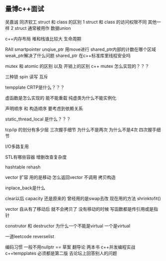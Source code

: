 ## 量博c++面试
吴嘉诚 同济软工 
struct 和 class 的区别 
1 struct 和 class 的访问权限不同 其他一样
2 struct 通常被用作 数据union

c++内存布局 堆和栈谁比较大 生命周期

RAII smartpointer unqiue_ptr 用move进行 shared_ptr内部的计数在哪个区域 weak_ptr解决了什么问题 shared_ptr 在c++标准库里线程安全吗

mutex 和 atomic 的区别 以及 开销上的区别 c++ mutex 怎么实现的？？？

三种锁 spin 读写 互斥 

tempplate CRTP是什么？？？

虚函数是怎么实现的 能不能重载 纯虚类为什么不能实例化

声明顺序 和 构造顺序 要考虑到依赖关系

static_thread_local 是什么？？？

tcp/ip 的划分有多少层 三次握手细节 为什么不是两次 为什么不是4次 四次握手细节

I/O多路复用

STL有哪些容器 增删改查复杂度

hashtable rehash

vector 扩容 用的是移动 怎么返回vector 不调用 拷贝构造

inplace_back是什么

clear以后 capacity 还是原来的 曾经用的是swap去改 现在用的方法 shrinktofit()



vector 自从有了移动后 就不会拷贝了 没有移动的时候 写函数都是传引用或是指针

construtor 和 destructor 为什么一个不能是virtual 一个是virtual


一道leetcode reverselist

编码习惯 一般不用nullptr == 
草案 翻导论
两本书 c++并发编程实战 c++tempplates 必须都是第二版
去论坛上回答别人的问题

